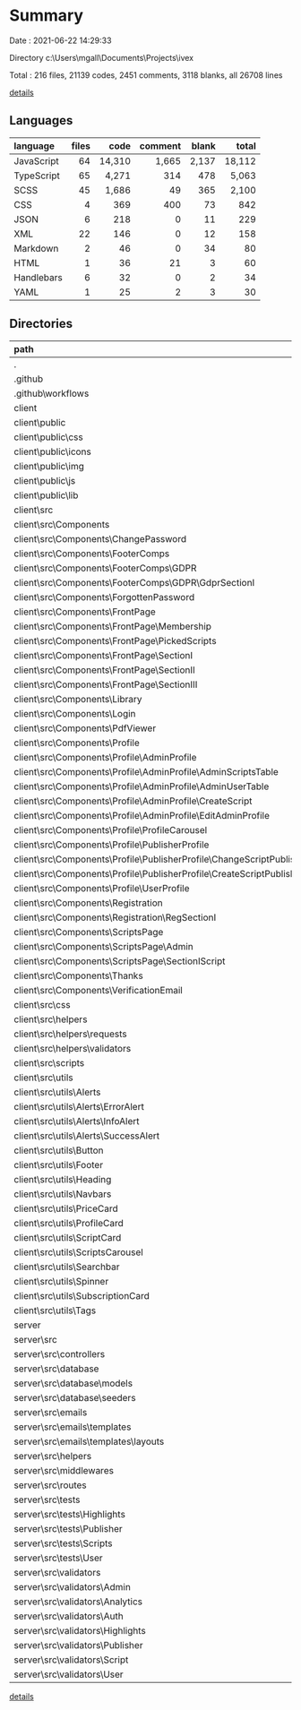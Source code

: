 # Summary

Date : 2021-06-22 14:29:33

Directory c:\Users\mgall\Documents\Projects\ivex

Total : 216 files,  21139 codes, 2451 comments, 3118 blanks, all 26708 lines

[details](details.md)

## Languages
| language | files | code | comment | blank | total |
| :--- | ---: | ---: | ---: | ---: | ---: |
| JavaScript | 64 | 14,310 | 1,665 | 2,137 | 18,112 |
| TypeScript | 65 | 4,271 | 314 | 478 | 5,063 |
| SCSS | 45 | 1,686 | 49 | 365 | 2,100 |
| CSS | 4 | 369 | 400 | 73 | 842 |
| JSON | 6 | 218 | 0 | 11 | 229 |
| XML | 22 | 146 | 0 | 12 | 158 |
| Markdown | 2 | 46 | 0 | 34 | 80 |
| HTML | 1 | 36 | 21 | 3 | 60 |
| Handlebars | 6 | 32 | 0 | 2 | 34 |
| YAML | 1 | 25 | 2 | 3 | 30 |

## Directories
| path | files | code | comment | blank | total |
| :--- | ---: | ---: | ---: | ---: | ---: |
| . | 216 | 21,139 | 2,451 | 3,118 | 26,708 |
| .github | 1 | 25 | 2 | 3 | 30 |
| .github\workflows | 1 | 25 | 2 | 3 | 30 |
| client | 140 | 16,691 | 2,135 | 2,629 | 21,455 |
| client\public | 28 | 6,819 | 1,836 | 1,523 | 10,178 |
| client\public\css | 1 | 26 | 375 | 5 | 406 |
| client\public\icons | 12 | 114 | 0 | 2 | 116 |
| client\public\img | 10 | 32 | 0 | 10 | 42 |
| client\public\js | 2 | 68 | 10 | 9 | 87 |
| client\public\lib | 1 | 6,518 | 1,430 | 1,493 | 9,441 |
| client\src | 109 | 9,753 | 299 | 1,068 | 11,120 |
| client\src\Components | 64 | 6,802 | 199 | 718 | 7,719 |
| client\src\Components\ChangePassword | 2 | 189 | 6 | 26 | 221 |
| client\src\Components\FooterComps | 4 | 152 | 0 | 31 | 183 |
| client\src\Components\FooterComps\GDPR | 4 | 152 | 0 | 31 | 183 |
| client\src\Components\FooterComps\GDPR\GdprSectionI | 2 | 48 | 0 | 11 | 59 |
| client\src\Components\ForgottenPassword | 2 | 160 | 3 | 27 | 190 |
| client\src\Components\FrontPage | 11 | 496 | 4 | 81 | 581 |
| client\src\Components\FrontPage\Membership | 2 | 148 | 0 | 20 | 168 |
| client\src\Components\FrontPage\PickedScripts | 2 | 154 | 2 | 20 | 176 |
| client\src\Components\FrontPage\SectionI | 2 | 55 | 0 | 11 | 66 |
| client\src\Components\FrontPage\SectionII | 2 | 59 | 0 | 12 | 71 |
| client\src\Components\FrontPage\SectionIII | 2 | 57 | 0 | 12 | 69 |
| client\src\Components\Library | 4 | 321 | 5 | 39 | 365 |
| client\src\Components\Login | 2 | 241 | 7 | 34 | 282 |
| client\src\Components\PdfViewer | 2 | 803 | 79 | 131 | 1,013 |
| client\src\Components\Profile | 24 | 3,184 | 62 | 234 | 3,480 |
| client\src\Components\Profile\AdminProfile | 11 | 1,221 | 39 | 109 | 1,369 |
| client\src\Components\Profile\AdminProfile\AdminScriptsTable | 2 | 146 | 9 | 15 | 170 |
| client\src\Components\Profile\AdminProfile\AdminUserTable | 2 | 171 | 7 | 13 | 191 |
| client\src\Components\Profile\AdminProfile\CreateScript | 2 | 382 | 4 | 22 | 408 |
| client\src\Components\Profile\AdminProfile\EditAdminProfile | 2 | 214 | 4 | 16 | 234 |
| client\src\Components\Profile\ProfileCarousel | 3 | 230 | 2 | 23 | 255 |
| client\src\Components\Profile\PublisherProfile | 6 | 952 | 9 | 62 | 1,023 |
| client\src\Components\Profile\PublisherProfile\ChangeScriptPublisher | 2 | 129 | 4 | 14 | 147 |
| client\src\Components\Profile\PublisherProfile\CreateScriptPublisher | 2 | 367 | 3 | 26 | 396 |
| client\src\Components\Profile\UserProfile | 2 | 630 | 11 | 21 | 662 |
| client\src\Components\Registration | 4 | 294 | 12 | 33 | 339 |
| client\src\Components\Registration\RegSectionI | 2 | 48 | 0 | 11 | 59 |
| client\src\Components\ScriptsPage | 6 | 871 | 19 | 64 | 954 |
| client\src\Components\ScriptsPage\Admin | 2 | 448 | 12 | 17 | 477 |
| client\src\Components\ScriptsPage\SectionIScript | 2 | 49 | 0 | 10 | 59 |
| client\src\Components\Thanks | 2 | 56 | 1 | 11 | 68 |
| client\src\Components\VerificationEmail | 1 | 35 | 1 | 7 | 43 |
| client\src\css | 1 | 1 | 1 | 0 | 2 |
| client\src\helpers | 6 | 276 | 23 | 82 | 381 |
| client\src\helpers\requests | 1 | 25 | 4 | 9 | 38 |
| client\src\helpers\validators | 4 | 240 | 19 | 71 | 330 |
| client\src\scripts | 1 | 48 | 0 | 1 | 49 |
| client\src\utils | 32 | 1,022 | 22 | 160 | 1,204 |
| client\src\utils\Alerts | 6 | 125 | 10 | 25 | 160 |
| client\src\utils\Alerts\ErrorAlert | 2 | 27 | 9 | 8 | 44 |
| client\src\utils\Alerts\InfoAlert | 2 | 56 | 0 | 7 | 63 |
| client\src\utils\Alerts\SuccessAlert | 2 | 42 | 1 | 10 | 53 |
| client\src\utils\Button | 4 | 126 | 3 | 28 | 157 |
| client\src\utils\Footer | 2 | 82 | 0 | 13 | 95 |
| client\src\utils\Heading | 2 | 44 | 0 | 8 | 52 |
| client\src\utils\Navbars | 2 | 188 | 0 | 15 | 203 |
| client\src\utils\PriceCard | 2 | 62 | 0 | 12 | 74 |
| client\src\utils\ProfileCard | 2 | 33 | 0 | 7 | 40 |
| client\src\utils\ScriptCard | 2 | 98 | 0 | 13 | 111 |
| client\src\utils\ScriptsCarousel | 2 | 165 | 8 | 18 | 191 |
| client\src\utils\Searchbar | 2 | 31 | 0 | 5 | 36 |
| client\src\utils\Spinner | 1 | 10 | 0 | 4 | 14 |
| client\src\utils\SubscriptionCard | 2 | 44 | 0 | 7 | 51 |
| client\src\utils\Tags | 2 | 14 | 0 | 4 | 18 |
| server | 74 | 4,415 | 314 | 485 | 5,214 |
| server\src | 71 | 4,303 | 314 | 480 | 5,097 |
| server\src\controllers | 8 | 1,609 | 46 | 150 | 1,805 |
| server\src\database | 21 | 690 | 118 | 51 | 859 |
| server\src\database\models | 10 | 310 | 44 | 21 | 375 |
| server\src\database\seeders | 8 | 309 | 71 | 22 | 402 |
| server\src\emails | 8 | 58 | 1 | 5 | 64 |
| server\src\emails\templates | 6 | 32 | 0 | 2 | 34 |
| server\src\emails\templates\layouts | 5 | 22 | 0 | 0 | 22 |
| server\src\helpers | 4 | 24 | 3 | 6 | 33 |
| server\src\middlewares | 3 | 150 | 0 | 13 | 163 |
| server\src\routes | 9 | 419 | 32 | 53 | 504 |
| server\src\tests | 9 | 742 | 110 | 109 | 961 |
| server\src\tests\Highlights | 2 | 270 | 25 | 42 | 337 |
| server\src\tests\Publisher | 3 | 185 | 3 | 32 | 220 |
| server\src\tests\Scripts | 2 | 80 | 80 | 17 | 177 |
| server\src\tests\User | 2 | 207 | 2 | 18 | 227 |
| server\src\validators | 8 | 587 | 0 | 85 | 672 |
| server\src\validators\Admin | 1 | 44 | 0 | 7 | 51 |
| server\src\validators\Analytics | 1 | 41 | 0 | 7 | 48 |
| server\src\validators\Auth | 1 | 12 | 0 | 2 | 14 |
| server\src\validators\Highlights | 1 | 84 | 0 | 14 | 98 |
| server\src\validators\Publisher | 1 | 78 | 0 | 12 | 90 |
| server\src\validators\Script | 1 | 109 | 0 | 22 | 131 |
| server\src\validators\User | 1 | 186 | 0 | 20 | 206 |

[details](details.md)